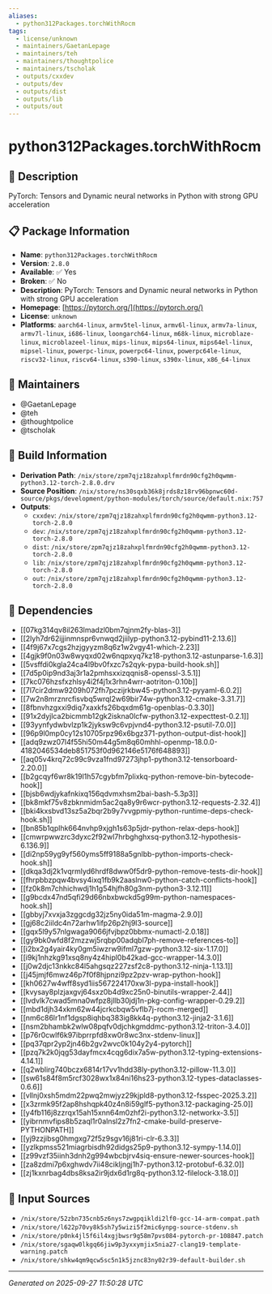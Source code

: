 ```yaml
---
aliases:
  - python312Packages.torchWithRocm
tags:
  - license/unknown
  - maintainers/GaetanLepage
  - maintainers/teh
  - maintainers/thoughtpolice
  - maintainers/tscholak
  - outputs/cxxdev
  - outputs/dev
  - outputs/dist
  - outputs/lib
  - outputs/out
---
```


# python312Packages.torchWithRocm

## 📝 Description

PyTorch: Tensors and Dynamic neural networks in Python with strong GPU acceleration

## 📋 Package Information

- **Name**: `python312Packages.torchWithRocm`
- **Version**: `2.8.0`
- **Available**: ✅ Yes
- **Broken**: ✅ No
- **Description**: PyTorch: Tensors and Dynamic neural networks in Python with strong GPU acceleration
- **Homepage**: [https://pytorch.org/](https://pytorch.org/)
- **License**: `unknown`
- **Platforms**: `aarch64-linux`, `armv5tel-linux`, `armv6l-linux`, `armv7a-linux`, `armv7l-linux`, `i686-linux`, `loongarch64-linux`, `m68k-linux`, `microblaze-linux`, `microblazeel-linux`, `mips-linux`, `mips64-linux`, `mips64el-linux`, `mipsel-linux`, `powerpc-linux`, `powerpc64-linux`, `powerpc64le-linux`, `riscv32-linux`, `riscv64-linux`, `s390-linux`, `s390x-linux`, `x86_64-linux`
## 👥 Maintainers

- @GaetanLepage
- @teh
- @thoughtpolice
- @tscholak


## 🔧 Build Information

- **Derivation Path**: `/nix/store/zpm7qjz18zahxplfmrdn90cfg2h0qwmm-python3.12-torch-2.8.0.drv`
- **Source Position**: `/nix/store/ns30sqxb36k8jrds8z18rv96bpnwc60d-source/pkgs/development/python-modules/torch/source/default.nix:757`
- **Outputs**:
  - `cxxdev`:  `/nix/store/zpm7qjz18zahxplfmrdn90cfg2h0qwmm-python3.12-torch-2.8.0`
  - `dev`:  `/nix/store/zpm7qjz18zahxplfmrdn90cfg2h0qwmm-python3.12-torch-2.8.0`
  - `dist`:  `/nix/store/zpm7qjz18zahxplfmrdn90cfg2h0qwmm-python3.12-torch-2.8.0`
  - `lib`:  `/nix/store/zpm7qjz18zahxplfmrdn90cfg2h0qwmm-python3.12-torch-2.8.0`
  - `out`:  `/nix/store/zpm7qjz18zahxplfmrdn90cfg2h0qwmm-python3.12-torch-2.8.0`

## 🔗 Dependencies

- [[07kg314qv8il263lmadzl0bm7qjnm2fy-blas-3]]
- [[2lyh7dr62ijjinmnspr6vnwqd2jiilyp-python3.12-pybind11-2.13.6]]
- [[4f9j67x7cgs2hzjgyyzm8q6z1w2vgy41-which-2.23]]
- [[4gjk9f0n03w8wyqxd02w6nqpxyq7kz18-python3.12-astunparse-1.6.3]]
- [[5vsffdi0kgla24ca4l9bv0fxzc7s2qyk-pypa-build-hook.sh]]
- [[7d5p0ip9nd3aj3r1a2pmhsxxizqqnis8-openssl-3.5.1]]
- [[7kc076hzsfxzhlsy4i2f4j1x3rhn4wrr-aotriton-0.10b]]
- [[7l7cir2dmw9209h072fh7pczijrkbw45-python3.12-pyyaml-6.0.2]]
- [[7w2n8mrznrcfisvbq5wrql2w69bir74w-python3.12-cmake-3.31.7]]
- [[8fbnvhzgxxi9diq7xaxkfs26bqxdm61g-openblas-0.3.30]]
- [[91x2dyjlca2bicmmb12gk2iskna0lcfw-python3.12-expecttest-0.2.1]]
- [[93yynfydwbvlzp1k2jyksw9c6vpjvnd4-python3.12-psutil-7.0.0]]
- [[96p9l0mp0cy12s10705rpz96x6bgz371-python-output-dist-hook]]
- [[adq9zwz07l4f55hi50m44g5m8q60mhhl-openmp-18.0.0-4182046534deb851753f0d962146e5176f648893]]
- [[aq05v4krq72c99c9vza1fnd97273jhp1-python3.12-tensorboard-2.20.0]]
- [[b2gcqyf6wr8k19l1h57cgybfm7plixkq-python-remove-bin-bytecode-hook]]
- [[bjsb6wdjykafnkixq156qdvmxhsm2bai-bash-5.3p3]]
- [[bk8mkf75v8zbknmidm5ac2qa8y9r6wcr-python3.12-requests-2.32.4]]
- [[bki4kxsbvd13sz5a2bqr2b9y7vvgpmiy-python-runtime-deps-check-hook.sh]]
- [[bn85b1qplhk664nvhp9xjgh1s63p5jdr-python-relax-deps-hook]]
- [[cmwrpwwzrc3dyxc2f92wl7hrbghghxsq-python3.12-hypothesis-6.136.9]]
- [[di2np59yg9yf560yms5ff9188a5gnlbb-python-imports-check-hook.sh]]
- [[dkqa3dj2k1vqrmlyd6hrdf8dww0f5dr9-python-remove-tests-dir-hook]]
- [[fhrpbbzpqw4bvsy4ixq1fb9k2aaslnw0-python-catch-conflicts-hook]]
- [[fz0k8m7chhichwdj1h1g54hjfh80g3nm-python3-3.12.11]]
- [[g9bcdx47nd5qfi29d66nbxbwckd5g99m-python-namespaces-hook.sh]]
- [[gbbyj7xvxja3zggcdg32jz5ny0ida51m-magma-2.9.0]]
- [[gj68c2iildc4n72arhw1ifp26p2hj9l3-source]]
- [[gqx5l9y57nlgwaga9066jfvjbpz0bbmx-numactl-2.0.18]]
- [[gy9bk0wfd8f2mzzwj5rqbp00adqbl7ph-remove-references-to]]
- [[i2bx2g4yair4ky0gm5iwzrw9ifml7gzw-python3.12-six-1.17.0]]
- [[i9kj1nhzkg91xsq8ny4z4hipl0b42kad-gcc-wrapper-14.3.0]]
- [[j0w2djc13nkkc84l5ahgsqz227zsf2c8-python3.12-ninja-1.13.1]]
- [[j45jmjf6mwz46p7f0f8hjpnzi9pz2pzv-wrap-python-hook]]
- [[kh0627w4wff8syd1iis567224170xw3l-pypa-install-hook]]
- [[kvysay8plzjaxgvj64sxz0b4d9xc25n0-binutils-wrapper-2.44]]
- [[lvdvlk7cwad5mna0wfpz8jllb30jdj1n-pkg-config-wrapper-0.29.2]]
- [[mbd1djh34xkm62w44jcrkcbqw5vflb7j-rocm-merged]]
- [[nm6c86lr1nf1dgsp8iqhbq383ig8kk4q-python3.12-jinja2-3.1.6]]
- [[nsm2bhambk2wlw08pqfv0djchkgmddmc-python3.12-triton-3.4.0]]
- [[p76r0cwlf6k97ibprrpfd8xw0r8wc3nx-stdenv-linux]]
- [[pq37qpr2yp2jn46b2gv2wvc0k104y2y4-pytorch]]
- [[pzq7k2k0jqg53dayfmcx4cqg6dix7a5w-python3.12-typing-extensions-4.14.1]]
- [[q2wblirg740bczx6814r17vv1hdd38ly-python3.12-pillow-11.3.0]]
- [[sw61s84f8m5rcf3028wx1x84ni16hs23-python3.12-types-dataclasses-0.6.6]]
- [[vllnj0xsh5mdm22pwq2mwjyz29kjpld8-python3.12-fsspec-2025.3.2]]
- [[x3zrmk95f2ap8hshqpk40z4n8i59glf5-python3.12-packaging-25.0]]
- [[y4fb116j8zzrqx15ah15xnn64m0zhf2i-python3.12-networkx-3.5]]
- [[yibrnmvfips8b5zaql1r0alnsl2z7fn2-cmake-build-preserve-PYTHONPATH]]
- [[yj9zzjibsg0hmgxg72f5z9sgv16j81ri-clr-6.3.3]]
- [[yzlkpmss521miagrbisdh92didgs25p9-python3.12-sympy-1.14.0]]
- [[z99vzf35iinh3dnh2g994wbcbjrv4siq-ensure-newer-sources-hook]]
- [[za8zdmi7p6xghwdv7ii48cikljngj1h7-python3.12-protobuf-6.32.0]]
- [[zj1kxnrbag4dbs8ksa2ir9jdx6d1rg8q-python3.12-filelock-3.18.0]]

## 📁 Input Sources

- `/nix/store/52zbn735cnb5z6nys7zwgpqikldi2lf0-gcc-14-arm-compat.path`
- `/nix/store/l622p70vy8k5sh7y5wizi5f2mic6ynpg-source-stdenv.sh`
- `/nix/store/p0nk4jl5f6il4xgjbwsr9g58m7pvs084-pytorch-pr-108847.patch`
- `/nix/store/sgaqw0lkgq66jiw9p3yxxymjix5nia27-clang19-template-warning.patch`
- `/nix/store/shkw4qm9qcw5sc5n1k5jznc83ny02r39-default-builder.sh`

---
*Generated on 2025-09-27 11:50:28 UTC*
